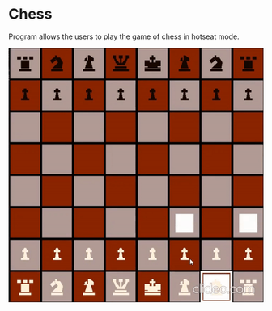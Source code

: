 # Chess
Program allows the users to play the game of chess in hotseat mode.

![Demo of Chess Program](demo.gif)